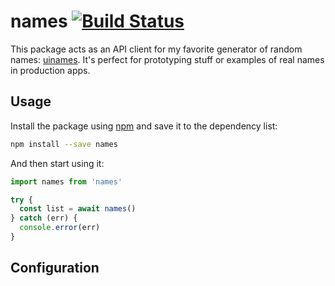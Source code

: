 # names [![Build Status](https://travis-ci.org/leo/names.svg?branch=master)](https://travis-ci.org/leo/names)

This package acts as an API client for my favorite generator of random names: [uinames](http://uinames.com). It's perfect for prototyping stuff or examples of real names in production apps.

## Usage

Install the package using [npm](https://www.npmjs.com) and save it to the dependency list:

```bash
npm install --save names
```

And then start using it:

```js
import names from 'names'

try {
  const list = await names()
} catch (err) {
  console.error(err)
}
```

## Configuration


